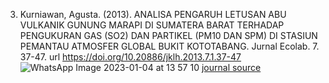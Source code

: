 3. Kurniawan, Agusta. (2013). ANALISA PENGARUH LETUSAN ABU VULKANIK GUNUNG MARAPI DI SUMATERA BARAT TERHADAP PENGUKURAN GAS (SO2) DAN PARTIKEL (PM10 DAN SPM) DI STASIUN PEMANTAU ATMOSFER GLOBAL BUKIT KOTOTABANG. Jurnal Ecolab. 7. 37-47. url https://doi.org/10.20886/jklh.2013.7.1.37-47
![WhatsApp Image 2023-01-04 at 13 57 10](https://user-images.githubusercontent.com/64761659/210570486-0d507cfb-8560-4abc-a16f-c6af43b8b7f9.jpeg)
[journal source](https://www.researchgate.net/publication/306070518_ANALISA_PENGARUH_LETUSAN_ABU_VULKANIK_GUNUNG_MARAPI_DI_SUMATERA_BARAT_TERHADAP_PENGUKURAN_GAS_SO2_DAN_PARTIKEL_PM10_DAN_SPM_DI_STASIUN_PEMANTAU_ATMOSFER_GLOBAL_BUKIT_KOTOTABANG)
